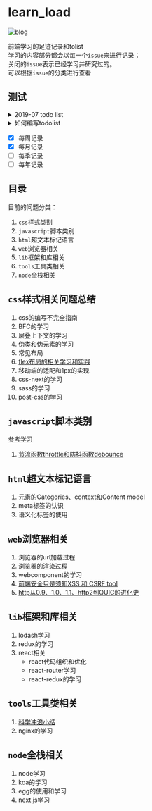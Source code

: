 # learn_load
[![blog](https://img.shields.io/badge/version-v0.0.1-orange.svg)](https://www.caoweiju.com/)

前端学习的足迹记录和tolist  
学习的内容部分都会以每一个`issue`来进行记录；  
关闭的`issue`表示已经学习并研究过的。  
可以根据`issue`的分类进行查看

## 测试
<details>
<summary>2019-07 todo list</summary>
- [x] Finish my changes
[ ] Push my commits to GitHub
[ ] Open a pull request
</details>

<details>
  <summary>如何编写todolist</summary>
`todolist`是需要做一个能够有耐心的坚持者。
</details>

- [x] 每周记录
- [x] 每月记录
- [ ] 每季记录
- [ ] 每年记录

## 目录

目前的问题分类：
1. `css`样式类别
2. `javascript`脚本类别
3. `html`超文本标记语言
4. `web`浏览器相关
5. `lib`框架和库相关
6. `tools`工具类相关
7. `node`全栈相关
    

## `css`样式相关问题总结

1. css的编写不完全指南
2. BFC的学习
3. 层叠上下文的学习
3. 伪类和伪元素的学习
4. 常见布局
5. [flex布局的相关学习和实践](https://github.com/caoweiju/learn_load/issues/7)
5. 移动端的适配和1px的实现
6. css-next的学习
7. sass的学习
8. post-css的学习

## `javascript`脚本类别
[参考学习](https://github.com/mqyqingfeng/Blog)

1. [节流函数throttle和防抖函数debounce](https://github.com/caoweiju/learn_load/issues/11)

## `html`超文本标记语言
1. 元素的Categories、context和Content model
2. meta标签的认识
3. 语义化标签的使用

## `web`浏览器相关
1. 浏览器的url加载过程
2. 浏览器的渲染过程
3. webcomponent的学习
4. [前端安全只是须知XSS 和 CSRF tool](https://github.com/caoweiju/learn_load/issues/26)
5. [http从0.9、1.0、1.1、http2到QUIC的进化史](https://github.com/caoweiju/learn_load/issues/28)

## `lib`框架和库相关
1. lodash学习
2. redux的学习
3. react相关
    * react代码组织和优化
    * react-router学习
    * react-redux的学习

## `tools`工具类相关
1. [科学冲浪小结](https://github.com/caoweiju/learn_load/issues/14)
2. nginx的学习

## `node`全栈相关
1. node学习
2. koa的学习
3. egg的使用和学习
4. next.js学习